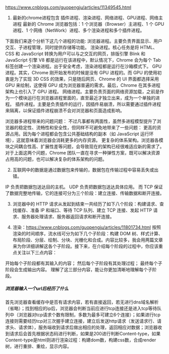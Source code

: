 https://www.cnblogs.com/guopengju/articles/11349545.html

1. 最新的chrome进程包含
插件进程、渲染进程、网络进程、GPU进程、网络主进程
最新的 Chrome 浏览器包括：1 个浏览器（Browser）主进程、1 个 GPU 进程、1 个网络（NetWork）进程、多个渲染进程和多个插件进程。

下面我们来逐个分析下这几个进程的功能:
浏览器进程。主要负责界面显示、用户交互、子进程管理，同时提供存储等功能。
渲染进程。核心任务是将 HTML、CSS 和 JavaScript 转换为用户可以与之交互的网页，排版引擎 Blink 和 JavaScript 引擎 V8 都是运行在该进程中，默认情况下，Chrome 会为每个 Tab 标签创建一个渲染进程。出于安全考虑，渲染进程都是运行在沙箱模式下。
GPU 进程。其实，Chrome 刚开始发布的时候是没有 GPU 进程的。而 GPU 的使用初衷是为了实现 3D CSS 的效果，只是随后网页、Chrome 的 UI 界面都选择采用 GPU 来绘制，这使得 GPU 成为浏览器普遍的需求。最后，Chrome 在其多进程架构上也引入了 GPU 进程。
网络进程。主要负责页面的网络资源加载，之前是作为一个模块运行在浏览器进程里面的，直至最近才独立出来，成为一个单独的进程。
插件进程。主要是负责插件的运行，因插件易崩溃，所以需要通过插件进程来隔离，以保证插件进程崩溃不会对浏览器和页面造成影响。

浏览器多进程带来的问题问题：
不过凡事都有两面性，虽然多进程模型提升了浏览器的稳定性、流畅性和安全性，但同样不可避免地带来了一些问题：
更高的资源占用。因为每个进程都会包含公共基础结构的副本（如 JavaScript 运行环境），这就意味着浏览器会消耗更多的内存资源。
更复杂的体系架构。浏览器各模块之间耦合性高、扩展性差等问题，会导致现在的架构已经很难适应新的需求了。
对于上面这两个问题，Chrome 团队一直在寻求一种弹性方案，既可以解决资源占用高的问题，也可以解决复杂的体系架构的问题。

2. 互联网中的数据是通过数据包来传输的，数据包在传输过程中容易丢失或出错。

IP 负责把数据包送达目的主机。
UDP 负责把数据包送达具体应用。
而 TCP 保证了数据完整地传输，它的连接可分为三个阶段：建立连接、传输数据和断开连接。

3. 浏览器中的 HTTP 请求从发起到结束一共经历了如下八个阶段：构建请求、查找缓存、准备 IP 和端口、等待 TCP 队列、建立 TCP 连接、发起 HTTP 请求、服务器处理请求、服务器返回请求和断开连接。

4. 渲染：https://www.cnblogs.com/guopengju/articles/11801734.html
按照渲染的时间顺序，流水线可分为如下几个子阶段：构建 DOM 树、样式计算、布局阶段、分层、绘制、分块、光栅化和合成。内容比较多，我会用两篇文章来为你详细讲解这各个子阶段。接下来，在介绍每个阶段的过程中，你应该重点关注以下三点内容：

开始每个子阶段都有其输入的内容；
然后每个子阶段有其处理过程；
最终每个子阶段会生成输出内容。
理解了这三部分内容，能让你更加清晰地理解每个子阶段。


##### 浏览器输入一个url后经历了什么

首先浏览器查看缓存中是否有请求内容，若有直接返回，若无进行dns域名解析（省略）；找到相应的ip后，浏览器会判断当前应进行tcp连接还是进入tcp等待队列中（浏览器对tcp请求个数有限制，多数为最多可建立6个连接）；如果进行tcp连接则需要经历tcp对三次握手建立连接，建立后发送http请求（发送请求行、请求头、请求体），服务端收到请求后做出相应的处理，返回相应对数据；浏览器收到请求后会首先根据状态码进行判断，如果是200进行判断Content-type，如果Content-type是html则进行渲染过程：构建dom数，构建css数，合成render树，进行重排、重绘，显示内容。